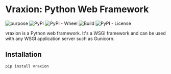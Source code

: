 # Vraxion: Python Web Framework

![purpose](https://img.shields.io/badge/purpose-learning-green.svg)
![PyPI](https://img.shields.io/pypi/v/vraxion.svg)
![PyPI - Wheel](https://img.shields.io/pypi/wheel/vraxion)
![Build](https://github.com/michael-karotsieris/vraxion/actions/workflows/build.yml/badge.svg)
![PyPI - License](https://img.shields.io/pypi/l/vraxion)


vraxion is a Python web framework.
It's a WSGI framework and can be used with any WSGI application server such as Gunicorn.

## Installation

```shell
pip install vraxion
```
